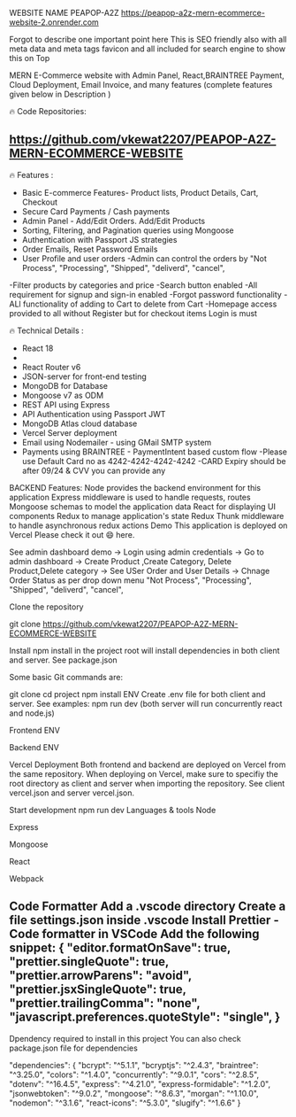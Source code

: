 WEBSITE NAME PEAPOP-A2Z
https://peapop-a2z-mern-ecommerce-website-2.onrender.com


Forgot to describe one important point here 
This is SEO friendly also with all meta data and meta tags favicon and all included for search engine to show this on Top 

MERN E-Commerce website with Admin Panel, React,BRAINTREE  Payment, Cloud Deployment, Email Invoice, and many features (complete features given below in Description )

🔥 Code Repositories:

https://github.com/vkewat2207/PEAPOP-A2Z-MERN-ECOMMERCE-WEBSITE
-

🔥 Features :
- Basic E-commerce Features- Product lists, Product Details, Cart, Checkout 
- Secure Card Payments / Cash payments
- Admin Panel - Add/Edit Orders. Add/Edit Products
- Sorting, Filtering, and Pagination queries using Mongoose
- Authentication with Passport JS strategies
- Order Emails, Reset Password Emails
- User Profile and user orders
-Admin can control the orders by 
"Not Process",
    "Processing",
    "Shipped",
    "deliverd",
    "cancel",

-Filter products by categories and price 
-Search button enabled 
-All requirement for signup and sign-in enabled 
-Forgot password functionality
-ALl functionality of adding to Cart to delete from Cart
-Homepage access provided to all without Register but for checkout items Login is must

🔥 Technical Details :
- React 18 
-
- React Router v6
- JSON-server for front-end testing
- MongoDB for Database
- Mongoose v7 as ODM
- REST API using Express
- API Authentication using Passport JWT
- MongoDB Atlas cloud database
- Vercel Server deployment
- Email using Nodemailer - using GMail SMTP system
- Payments using BRAINTREE - PaymentIntent based custom flow
-Please use Default Card no as 4242-4242-4242-4242
-CARD Expiry should be after 09/24 & CVV you can provide any 


BACKEND
Features:
Node provides the backend environment for this application
Express middleware is used to handle requests, routes
Mongoose schemas to model the application data
React for displaying UI components
Redux to manage application's state
Redux Thunk middleware to handle asynchronous redux actions
Demo
This application is deployed on Vercel Please check it out 😄 here.

See admin dashboard demo
-> Login using admin credentials
-> Go to admin dashboard
-> Create Product ,Create Category, Delete Product,Delete category
-> See USer Order and User Details
-> Chnage Order Status as per drop down menu 
"Not Process",
    "Processing",
    "Shipped",
    "deliverd",
    "cancel",


Clone the repository

git clone 
https://github.com/vkewat2207/PEAPOP-A2Z-MERN-ECOMMERCE-WEBSITE

Install
npm install in the project root will install dependencies in both client and server. See package.json

Some basic Git commands are:

git clone 
cd project
npm install
ENV
Create .env file for both client and server. See examples:
npm run dev (both server will run concurrently react and node.js)

Frontend ENV

Backend ENV

Vercel Deployment
Both frontend and backend are deployed on Vercel from the same repository. When deploying on Vercel, make sure to specifiy the root directory as client and server when importing the repository. See client vercel.json and server vercel.json.

Start development
npm run dev
Languages & tools
Node

Express

Mongoose

React

Webpack

Code Formatter
Add a .vscode directory
Create a file settings.json inside .vscode
Install Prettier - Code formatter in VSCode
Add the following snippet:
    {
      "editor.formatOnSave": true,
      "prettier.singleQuote": true,
      "prettier.arrowParens": "avoid",
      "prettier.jsxSingleQuote": true,
      "prettier.trailingComma": "none",
      "javascript.preferences.quoteStyle": "single",
    }
- 
Dpendency required to install in this project 
You can also check package.json file for dependencies

"dependencies": {
    "bcrypt": "^5.1.1",
    "bcryptjs": "^2.4.3",
    "braintree": "^3.25.0",
    "colors": "^1.4.0",
    "concurrently": "^9.0.1",
    "cors": "^2.8.5",
    "dotenv": "^16.4.5",
    "express": "^4.21.0",
    "express-formidable": "^1.2.0",
    "jsonwebtoken": "^9.0.2",
    "mongoose": "^8.6.3",
    "morgan": "^1.10.0",
    "nodemon": "^3.1.6",
    "react-icons": "^5.3.0",
    "slugify": "^1.6.6"
}



